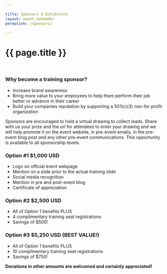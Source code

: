 ```yaml
---

title: Sponsors & Exhibitors
layout: event_noheader
permalink: /sponsors/

---
```


# {{ page.title }}
<br>

### Why become a training sponsor?
* Increase brand awareness
* Bring more value to your employees to help them perform their job better or advance in their career 
* Build your companies reputation by supporting a 501(c)(3) non-for profit organization

Sponsors are encouraged to hold a virtual drawing to collect leads.  Share with us your prize and the url for attendees to enter your drawing and we will help promote it on the event website, in pre-event emails, in the pre-event blog post and any other pre-event communications.  This opportunity  is available to all sponsorship levels.

### **Option #1 $1,000 USD**
* Logo on official event webpage
* Mention on a slide prior to the actual training slide	
* Social media recognition
* Mention in pre and post-event blog
* Certificate of appreciation 

### **Option #2 $2,500 USD** 
* All of Option 1 benefits PLUS
* 4 complimentary training seat registrations 
* Savings of $500!

### **Option #3 $5,250 USD (BEST VALUE!)**
* All of Option 1 benefits PLUS
* 10 complimentary training seat registrations 
* Savings of $750!

**Donations in other amounts are welcomed and certainly appreciated!**

